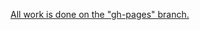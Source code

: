 [All work is done on the "gh-pages" branch.](https://github.com/AlanDeSmet/human-resource-machine-viewer/tree/gh-pages)
